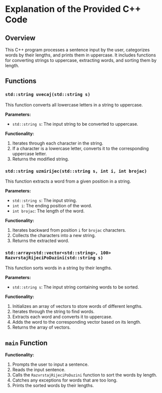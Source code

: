 # Explanation of the Provided C++ Code

## Overview
This C++ program processes a sentence input by the user, categorizes words by their lengths, and prints them in uppercase. It includes functions for converting strings to uppercase, extracting words, and sorting them by length.

## Functions

### `std::string uvecaj(std::string s)`
This function converts all lowercase letters in a string to uppercase.

**Parameters:**
- `std::string s`: The input string to be converted to uppercase.

**Functionality:**
1. Iterates through each character in the string.
2. If a character is a lowercase letter, converts it to the corresponding uppercase letter.
3. Returns the modified string.

### `std::string uzmirijec(std::string s, int i, int brojac)`
This function extracts a word from a given position in a string.

**Parameters:**
- `std::string s`: The input string.
- `int i`: The ending position of the word.
- `int brojac`: The length of the word.

**Functionality:**
1. Iterates backward from position `i` for `brojac` characters.
2. Collects the characters into a new string.
3. Returns the extracted word.

### `std::array<std::vector<std::string>, 100> RazvrstajRijeciPoDuzini(std::string s)`
This function sorts words in a string by their lengths.

**Parameters:**
- `std::string s`: The input string containing words to be sorted.

**Functionality:**
1. Initializes an array of vectors to store words of different lengths.
2. Iterates through the string to find words.
3. Extracts each word and converts it to uppercase.
4. Adds the word to the corresponding vector based on its length.
5. Returns the array of vectors.

## `main` Function

**Functionality:**
1. Prompts the user to input a sentence.
2. Reads the input sentence.
3. Calls the `RazvrstajRijeciPoDuzini` function to sort the words by length.
4. Catches any exceptions for words that are too long.
5. Prints the sorted words by their lengths.